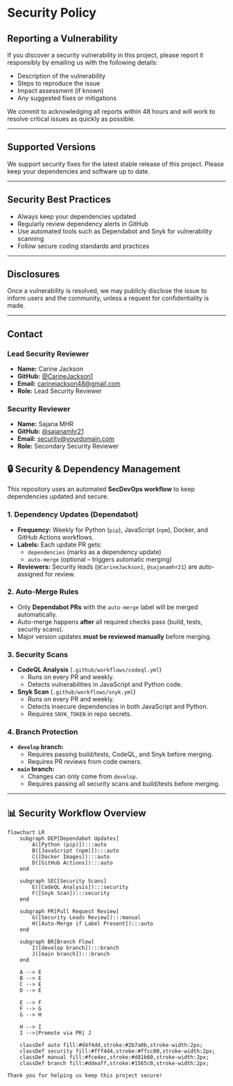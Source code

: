 # Security Policy

## Reporting a Vulnerability

If you discover a security vulnerability in this project, please report it responsibly by emailing us with the following details:

- Description of the vulnerability  
- Steps to reproduce the issue  
- Impact assessment (if known)  
- Any suggested fixes or mitigations  

We commit to acknowledging all reports within 48 hours and will work to resolve critical issues as quickly as possible.

---

## Supported Versions

We support security fixes for the latest stable release of this project. Please keep your dependencies and software up to date.

---

## Security Best Practices

- Always keep your dependencies updated  
- Regularly review dependency alerts in GitHub  
- Use automated tools such as Dependabot and Snyk for vulnerability scanning  
- Follow secure coding standards and practices  

---

## Disclosures

Once a vulnerability is resolved, we may publicly disclose the issue to inform users and the community, unless a request for confidentiality is made.

---

## Contact

### Lead Security Reviewer
- **Name:** Carine Jackson  
- **GitHub:** [@CarineJackson1](https://github.com/CarineJackson1)  
- **Email:** carinejackson48@gmail.com 
- **Role:** Lead Security Reviewer

### Security Reviewer
- **Name:** Sajana MHR  
- **GitHub:** [@sajanamhr21](https://github.com/sajanamhr21)  
- **Email:** security@yourdomain.com  
- **Role:** Secondary Security Reviewer

## 🔒 Security & Dependency Management

This repository uses an automated **SecDevOps workflow** to keep dependencies updated and secure.

### 1. Dependency Updates (Dependabot)
- **Frequency:** Weekly for Python (`pip`), JavaScript (`npm`), Docker, and GitHub Actions workflows.
- **Labels:** Each update PR gets:
  - `dependencies` (marks as a dependency update)
  - `auto-merge` (optional – triggers automatic merging)
- **Reviewers:** Security leads (`@CarineJackson1`, `@sajanamhr21`) are auto-assigned for review.

### 2. Auto-Merge Rules
- Only **Dependabot PRs** with the `auto-merge` label will be merged automatically.
- Auto-merge happens **after** all required checks pass (build, tests, security scans).
- Major version updates **must be reviewed manually** before merging.

### 3. Security Scans
- **CodeQL Analysis** (`.github/workflows/codeql.yml`)
  - Runs on every PR and weekly.
  - Detects vulnerabilities in JavaScript and Python code.
- **Snyk Scan** (`.github/workflows/snyk.yml`)
  - Runs on every PR and weekly.
  - Detects insecure dependencies in both JavaScript and Python.
  - Requires `SNYK_TOKEN` in repo secrets.

### 4. Branch Protection
- **`develop` branch:**
  - Requires passing build/tests, CodeQL, and Snyk before merging.
  - Requires PR reviews from code owners.
- **`main` branch:**
  - Changes can only come from `develop`.
  - Requires passing all security scans and build/tests before merging.

---

## 📊 Security Workflow Overview

```mermaid
flowchart LR
    subgraph DEP[Dependabot Updates]
        A([Python (pip)]):::auto
        B([JavaScript (npm)]):::auto
        C([Docker Images]):::auto
        D([GitHub Actions]):::auto
    end

    subgraph SEC[Security Scans]
        E([CodeQL Analysis]):::security
        F([Snyk Scan]):::security
    end

    subgraph PR[Pull Request Review]
        G([Security Leads Review]):::manual
        H([Auto-Merge if Label Present]):::auto
    end

    subgraph BR[Branch Flow]
        I([develop branch]):::branch
        J([main branch]):::branch
    end

    A --> E
    B --> E
    C --> E
    D --> E

    E --> F
    F --> G
    G --> H

    H --> I
    I -->|Promote via PR| J

    classDef auto fill:#d4f4dd,stroke:#2b7a0b,stroke-width:2px;
    classDef security fill:#fff4d4,stroke:#ffcc00,stroke-width:2px;
    classDef manual fill:#fce4ec,stroke:#d81b60,stroke-width:2px;
    classDef branch fill:#ddeaff,stroke:#1565c0,stroke-width:2px;

Thank you for helping us keep this project secure!
